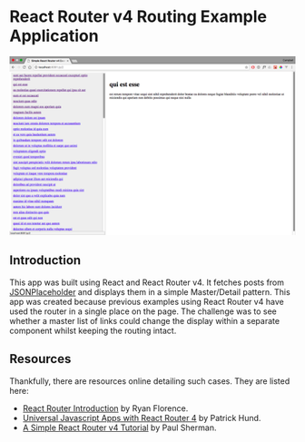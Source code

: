 # React Router v4 Routing Example Application

![screenshot](./img/simple-react-router-example.png)

## Introduction

This app was built using React and React Router v4. It fetches posts from [JSONPlaceholder](https://jsonplaceholder.typicode.com/) and displays them in a simple Master/Detail pattern. This app was created because previous examples using React Router v4 have used the router in a single place on the page. The challenge was to see whether a master list of links could change the display within a separate component whilst keeping the routing intact.

## Resources

Thankfully, there are resources online detailing such cases. They are listed here:

- [React Router Introduction](https://www.youtube.com/watch?v=a4kqMQorcnE) by Ryan Florence.
- [Universal Javascript Apps with React Router 4](https://ebaytech.berlin/universal-web-apps-with-react-router-4-15002bb30ccb) by Patrick Hund.
- [A Simple React Router v4 Tutorial](https://medium.com/@pshrmn/a-simple-react-router-v4-tutorial-7f23ff27adf) by Paul Sherman.